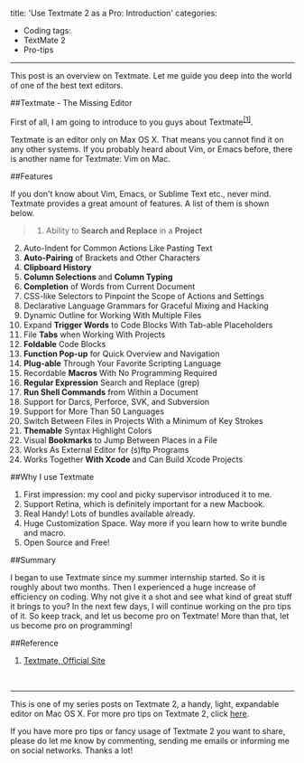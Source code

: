 title: 'Use Textmate 2 as a Pro: Introduction'
categories:
  - Coding
tags:
  - TextMate 2
  - Pro-tips
---

This post is an overview on Textmate. Let me guide you deep into the world of one of the best text editors.

<!-- more -->

##Textmate - The Missing Editor

First of all, I am going to introduce to you guys about Textmate<sup>[[1]](#Reference)</sup>.

Textmate is an editor only on Max OS X. That means you cannot find it on any other systems. If you probably heard about Vim, or Emacs before, there is another name for Textmate: Vim on Mac.

##Features

If you don't know about Vim, Emacs, or Sublime Text etc., never mind. Textmate provides a great amount of features. A list of them is shown below.

>1. Ability to **Search and Replace** in a **Project**
2. Auto-Indent for Common Actions Like Pasting Text
3. **Auto-Pairing** of Brackets and Other Characters
4. **Clipboard History**
5. **Column Selections** and **Column Typing**
6. **Completion** of Words from Current Document
7. CSS-like Selectors to Pinpoint the Scope of Actions and Settings
8. Declarative Language Grammars for Graceful Mixing and Hacking
9. Dynamic Outline for Working With Multiple Files
10. Expand **Trigger Words** to Code Blocks With Tab-able Placeholders
11. File **Tabs** when Working With Projects
12. **Foldable** Code Blocks
13. **Function Pop-up** for Quick Overview and Navigation
14. **Plug-able** Through Your Favorite Scripting Language
15. Recordable **Macros** With No Programming Required
16. **Regular Expression** Search and Replace (grep)
17. **Run Shell Commands** from Within a Document
18. Support for Darcs, Perforce, SVK, and Subversion
19. Support for More Than 50 Languages
20. Switch Between Files in Projects With a Minimum of Key Strokes
21. **Themable** Syntax Highlight Colors
22. Visual **Bookmarks** to Jump Between Places in a File
23. Works As External Editor for (s)ftp Programs
24. Works Together **With Xcode** and Can Build Xcode Projects

##Why I use Textmate

1. First impression: my cool and picky supervisor introduced it to me.
2. Support Retina, which is definitely important for a new Macbook.
3. Real Handy! Lots of bundles available already.
4. Huge Customization Space. Way more if you learn how to write bundle and macro.
5. Open Source and Free!

##Summary

I began to use Textmate since my summer internship started. So it is roughly about two months. Then I experienced a huge increase of efficiency on coding. Why not give it a shot and see what kind of great stuff it brings to you? In the next few days, I will continue working on the pro tips of it. So keep track, and let us become pro on Textmate! More than that, let us become pro on programming!

##Reference

1. [Textmate, Official Site](http://macromates.com/)

<br/>

---

This is one of my series posts on Textmate 2, a handy, light, expandable editor on Mac OS X. For more pro tips on Textmate 2, click [here]().

If you have more pro tips or fancy usage of Textmate 2 you want to share, please do let me know by commenting, sending me emails or informing me on social networks. Thanks a lot!
